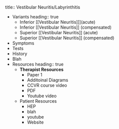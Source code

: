 title:: Vestibular Neuritis/Labyrinthitis

- Variants
  heading:: true
	- Inferior [[Vestibular Neuritis]]](acute)
	- Inferior [[Vestibular Neuritis]] (compensated)
	- Superior [[Vestibular Neuritis]] (acute)
	- Superior [[Vestibular Neuritis]] (compensated)
- Symptoms
- Tests
- History
- Blah
- Resources
  heading:: true
	- **Therapist Resources**
		- Paper 1
		- Additoinal Diagrams
		- CCVR course video
		- PDF
		- Youtube video
	- Patient Resources
		- HEP
		- blah
		- youtube
		- Website